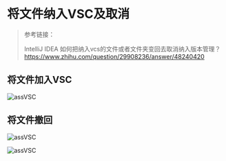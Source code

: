 # 将文件纳入VSC及取消

> 参考链接：
> 
> IntelliJ IDEA 如何把纳入vcs的文件或者文件夹变回去取消纳入版本管理？<https://www.zhihu.com/question/29908236/answer/48240420>
>
>

## 将文件加入VSC


![assVSC](https://raw.githubusercontent.com/sunshinelu/LearnDiary/master/images/Spark/IntelliJ/addVSC.png)


##  将文件撤回

![assVSC](https://raw.githubusercontent.com/sunshinelu/LearnDiary/master/images/Spark/IntelliJ/delCSV.png)

![assVSC](https://raw.githubusercontent.com/sunshinelu/LearnDiary/master/images/Spark/IntelliJ/delCSV2.png)

